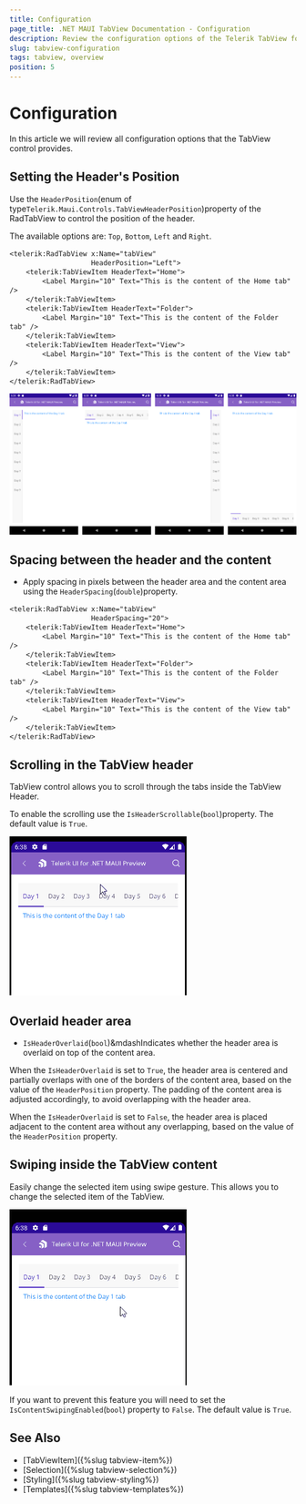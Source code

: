 ```yaml
---
title: Configuration
page_title: .NET MAUI TabView Documentation - Configuration
description: Review the configuration options of the Telerik TabView for .NET MAUI control.
slug: tabview-configuration
tags: tabview, overview
position: 5
---
```


# Configuration

In this article we will review all configuration options that the TabView control provides. 

## Setting the Header's Position

Use the `HeaderPosition`(enum of type`Telerik.Maui.Controls.TabViewHeaderPosition`)property of the RadTabView to control the position of the header. 

The available options are: `Top`, `Bottom`, `Left` and `Right`.

```XAML
<telerik:RadTabView x:Name="tabView"
                    HeaderPosition="Left">
    <telerik:TabViewItem HeaderText="Home">
        <Label Margin="10" Text="This is the content of the Home tab" />
    </telerik:TabViewItem>
    <telerik:TabViewItem HeaderText="Folder">
        <Label Margin="10" Text="This is the content of the Folder tab" />
    </telerik:TabViewItem>
    <telerik:TabViewItem HeaderText="View">
        <Label Margin="10" Text="This is the content of the View tab" />
    </telerik:TabViewItem>
</telerik:RadTabView>
```

![TabView Header Position](images/header-position.png "Header Position of TabView control")


## Spacing between the header and the content

* Apply spacing in pixels between the header area and the content area using the `HeaderSpacing`(`double`)property.

```XAML
<telerik:RadTabView x:Name="tabView"
                    HeaderSpacing="20">
    <telerik:TabViewItem HeaderText="Home">
        <Label Margin="10" Text="This is the content of the Home tab" />
    </telerik:TabViewItem>
    <telerik:TabViewItem HeaderText="Folder">
        <Label Margin="10" Text="This is the content of the Folder tab" />
    </telerik:TabViewItem>
    <telerik:TabViewItem HeaderText="View">
        <Label Margin="10" Text="This is the content of the View tab" />
    </telerik:TabViewItem>
</telerik:RadTabView>
```

## Scrolling in the TabView header

TabView control allows you to scroll through the tabs inside the TabView Header. 

To enable the scrolling use the `IsHeaderScrollable`(`bool`)property. The default value is `True`.

![TabView Scrolling in the Header](images/tabview-scrolling.gif "Scrolling in the TabView Header")

## Overlaid header area

* `IsHeaderOverlaid`(`bool`)&mdashIndicates whether the header area is overlaid on top of the content area. 

When the `IsHeaderOverlaid` is set to `True`, the header area is centered and partially overlaps with one of the borders of the content area, based on the value of the `HeaderPosition` property. The padding of the content area is adjusted accordingly, to avoid overlapping with the header area.

When the `IsHeaderOverlaid` is set to `False`, the header area is placed adjacent to the content area without any overlapping, based on the value of the `HeaderPosition` property.

## Swiping inside the TabView content

Easily change the selected item using swipe gesture. This allows you to change the selected item of the TabView.

![TabView Swiping in the content](images/tabview-swiping.gif "Swiping in the TabView Content")

If you want to prevent this feature you will need to set the `IsContentSwipingEnabled`(`bool`) property to `False`. The default value is `True`.

## See Also

- [TabViewItem]({%slug tabview-item%})
- [Selection]({%slug tabview-selection%})
- [Styling]({%slug tabview-styling%})
- [Templates]({%slug tabview-templates%})